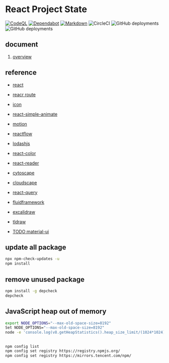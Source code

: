 # React Project State

[![CodeQL](https://github.com/futugyou/react-project/actions/workflows/codeql.yml/badge.svg?branch=master)](https://github.com/futugyou/react-project/actions/workflows/codeql.yml)
[![Dependabot](https://github.com/futugyou/react-project/actions/workflows/dependabot-auto.yml/badge.svg)](https://github.com/futugyou/react-project/actions/workflows/dependabot-auto.yml)
[![Markdown](https://github.com/futugyou/react-project/actions/workflows/markdownlint.yml/badge.svg)](https://github.com/futugyou/react-project/actions/workflows/markdownlint.yml)
![CircleCI](https://img.shields.io/circleci/build/github/futugyou/react-project/master?logo=CircleCI&label=circle-ci)
![GitHub deployments](https://img.shields.io/github/deployments/futugyou/react-project/Preview?logo=vercel&label=Vercel%20Preview)
![GitHub deployments](https://img.shields.io/github/deployments/futugyou/react-project/Production?logo=vercel&label=Vercel%20Production)

## document

1. [overview](./doc/01.overview.md)

## reference

- [react](https://react.dev/)

- [reacr route](https://reactrouter.com/en/main)

- [icon](https://react-icons.github.io/react-icons/icons?name=bs)

- [react-simple-animate](https://github.com/beekai-oss/react-simple-animate)

- [motion](https://github.com/framer/motion)

- [reactflow](https://reactflow.dev/)

- [lodashjs](https://www.lodashjs.com/)

- [react-color](https://github.com/uiwjs/react-color/)

- [react-reader](https://github.com/gerhardsletten/react-reader)

- [cytoscape](https://js.cytoscape.org/)

- [cloudscape](https://cloudscape.design/)

- [react-query](https://tanstack.com/query/latest/docs/react/overview)

- [fluidframework](https://fluidframework.com/)

- [excalidraw](https://docs.excalidraw.com/docs)

- [tldraw](https://canary.tldraw.dev/)

- [TODO material-ui](https://mui.com/material-ui)

## update all package

```sh
npx npm-check-updates -u
npm install
```

## remove unused package

```sh
npm install -g depcheck
depcheck
```

## JavaScript heap out of memory

```sh
export NODE_OPTIONS="--max-old-space-size=8192"
Set NODE_OPTIONS="--max-old-space-size=8192"
node -e 'console.log(v8.getHeapStatistics().heap_size_limit/(1024*1024))'
```

## 

```sh
npm config list
npm config set registry https://registry.npmjs.org/
npm config set registry https://mirrors.tencent.com/npm/
```

